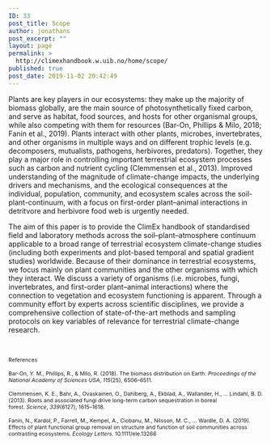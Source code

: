 ```yaml
---
ID: 33
post_title: Scope
author: jonathans
post_excerpt: ""
layout: page
permalink: >
  http://climexhandbook.w.uib.no/home/scope/
published: true
post_date: 2019-11-02 20:42:49
---
```

Plants are key players in our ecosystems: they make up the majority of biomass globally, are the main source of photosynthetically fixed carbon, and serve as habitat, food sources, and hosts for other organismal groups, while also competing with them for resources (Bar-On, Phillips &amp; Milo, 2018; Fanin et al., 2019). Plants interact with other plants, microbes, invertebrates, and other organisms in multiple ways and on different trophic levels (e.g. decomposers, mutualists, pathogens, herbivores, predators). Together, they play a major role in controlling important terrestrial ecosystem processes such as carbon and nutrient cycling (Clemmensen et al., 2013). Improved understanding of the magnitude of climate-change impacts, the underlying drivers and mechanisms, and the ecological consequences at the individual, population, community, and ecosystem scales across the soil-plant-continuum, with a focus on first-order plant–animal interactions in detritvore and herbivore food web is urgently needed.

The aim of this paper is to provide the ClimEx handbook of standardised field and laboratory methods across the soil–plant–atmosphere continuum applicable to a broad range of terrestrial ecosystem climate-change studies (including both experiments and plot-based temporal and spatial gradient studies) worldwide. Because of their dominance in terrestrial ecosystems, we focus mainly on plant communities and the other organisms with which they interact. We discuss a variety of organisms (i.e. microbes, fungi, invertebrates, and first-order plant–animal interactions) where the connection to vegetation and ecosystem functioning is apparent. Through a community effort by experts across scientific disciplines, we provide a comprehensive collection of state-of-the-art methods and sampling protocols on key variables of relevance for terrestrial climate-change research.

&nbsp;

<span style="font-size: 8pt">References</span>

<span style="font-size: 8pt">Bar-On, Y. M., Phillips, R., &amp; Milo, R. (2018). The biomass distribution on Earth. <em>Proceedings of the National Academy of Sciences USA</em>, <em>115</em>(25), 6506–6511.</span>

<span style="font-size: 8pt">Clemmensen, K. E., Bahr, A., Ovaskainen, O., Dahlberg, A., Ekblad, A., Wallander, H., ... Lindahl, B. D. (2013). Roots and associated fungi drive long-term carbon sequestration in boreal forest. <em>Science</em>, <em>339</em>(6127), 1615–1618.</span>

<span style="font-size: 8pt">Fanin, N., Kardol, P., Farrell, M., Kempel, A., Ciobanu, M., Nilsson, M. C., ... Wardle, D. A. (2019). Effects of plant functional group removal on structure and function of soil communities across contrasting ecosystems. <em>Ecology Letters</em>. 10.1111/ele.13266</span>